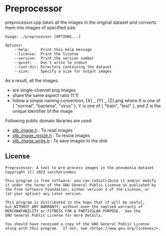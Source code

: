 # Preprocessor

preprocessor.cpp takes all the images in the original dataset and converts them into images of specified size.

```
Usage: ./preprocessor [OPTIONS...]

Options:
	--help:		Print this help message
	--license:	Print the license
	--version:	Print the version number
	--quiet:	Don't write to stdout
	--root-dir:	Directory containing the dataset
	--size:		Specify a size for output images
```

As a result, all the images:

* are single-channel png images
* share the same aspect ratio (1:1)
* follow a simple naming convention, {X} _ {Y} _ {Z}.png where X is one of { "normal", "bacteria", "virus" }, Y is one of { "train", "test" }, and Z is the unique identifier of the image

Following public domain libraries are used:

* [stb_image.h](https://github.com/nothings/stb/blob/master/stb_image.h) : To read images
* [stb_image_resize.h](https://github.com/nothings/stb/blob/master/stb_image_resize.h) : To resize images
* [stb_image_write.h](https://github.com/nothings/stb/blob/master/stb_image_write.h) : To save images to the disk

## License

```
Preprocessor: A tool to pre-process images in the pneumonia dataset
Copyright (C) 2023 saccharineboi

This program is free software: you can redistribute it and/or modify
it under the terms of the GNU General Public License as published by
the Free Software Foundation, either version 3 of the License, or
(at your option) any later version.

This program is distributed in the hope that it will be useful,
but WITHOUT ANY WARRANTY; without even the implied warranty of
MERCHANTABILITY or FITNESS FOR A PARTICULAR PURPOSE.  See the
GNU General Public License for more details.

You should have received a copy of the GNU General Public License
along with this program.  If not, see <https://www.gnu.org/licenses/>.
```
